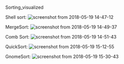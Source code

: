 Sorting_visualized

Shell sort:
![screenshot from 2018-05-19 14-47-12](https://user-images.githubusercontent.com/20074475/40267036-9b875fce-5b73-11e8-852e-0a925eb388e0.png)

MergeSort:
![screenshot from 2018-05-19 14-49-37](https://user-images.githubusercontent.com/20074475/40267048-ed49f628-5b73-11e8-84a0-75065d6cc82c.png)

Comb Sort:
![screenshot from 2018-05-19 14-51-43](https://user-images.githubusercontent.com/20074475/40267078-2d5a4be6-5b74-11e8-8564-14cd32349d5c.png)

QuickSort:
![screenshot from 2018-05-19 15-12-55](https://user-images.githubusercontent.com/20074475/40267242-24ccd068-5b77-11e8-89bc-458409b264b2.png)

GnomeSort:
![screenshot from 2018-05-19 15-30-43](https://user-images.githubusercontent.com/20074475/40267544-d6c192e6-5b7b-11e8-84d6-81a26251e29a.png)
